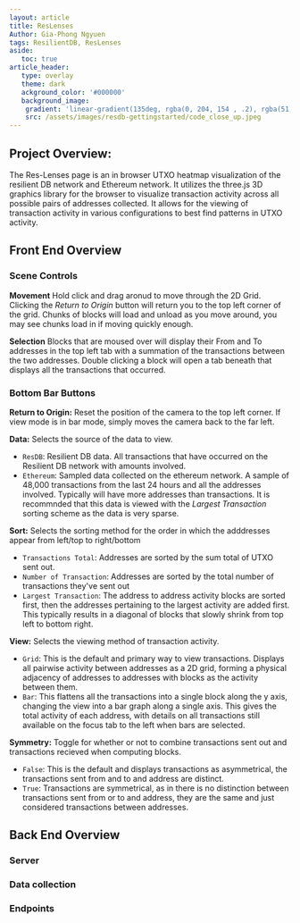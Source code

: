 ```yaml
---
layout: article
title: ResLenses
Author: Gia-Phong Ngyuen
tags: ResilientDB, ResLenses
aside:
   toc: true
article_header:
   type: overlay
   theme: dark
   ackground_color: '#000000'
   background_image:
    gradient: 'linear-gradient(135deg, rgba(0, 204, 154 , .2), rgba(51, 154, 154, .2))'
    src: /assets/images/resdb-gettingstarted/code_close_up.jpeg
---
```


## Project Overview: 
The Res-Lenses page is an in browser UTXO heatmap visualization of the resilient DB network and Ethereum network. 
It utilizes the three.js 3D graphics library for the browser to visualize transaction activity across all possible pairs of addresses collected.
It allows for the viewing of transaction activity in various configurations to best find patterns in UTXO activity.


## Front End Overview

### Scene Controls

**Movement**
Hold click and drag aronud to move through the 2D Grid. Clicking the *Return to Origin* button will return you to the top left corner of the grid.
Chunks of blocks will load and unload as you move around, you may see chunks load in if moving quickly enough.

**Selection**
Blocks that are moused over will display their From and To addresses in the top left tab with a summation of the transactions between the two addresses.
Double clicking a block will open a tab beneath that displays all the transactions that occurred.

### Bottom Bar Buttons

**Return to Origin:**
Reset the position of the camera to the top left corner. If view mode is in bar mode, simply moves the camera back to the far left.

**Data:** 
Selects the source of the data to view.
- `ResDB`: Resilient DB data. All transactions that have occurred on the Resilient DB network with amounts involved.
- `Ethereum`: Sampled data collected on the ethereum network. A sample of 48,000 transactions from the last 24 hours and all the addresses involved. Typically will have more addresses than transactions. It is recommnded that this data is viewed with the *Largest Transaction* sorting scheme as the data is very sparse.

**Sort:** 
Selects the sorting method for the order in which the adddresses appear from left/top to right/bottom
- `Transactions Total`: Addresses are sorted by the sum total of UTXO sent out.
- `Number of Transaction`: Addresses are sorted by the total number of transactions they've sent out
- `Largest Transaction`: The address to address activity blocks are sorted first, then the addresses pertaining to the largest activity are added first. This typically results in a diagonal of blocks that slowly shrink from top left to bottom right. 

**View:** 
Selects the viewing method of transaction activity.
- `Grid`: This is the default and primary way to view transactions. Displays all pairwise activity between addresses as a 2D grid, forming a physical adjacency of addresses to addresses with blocks as the activity between them.
- `Bar`: This flattens all the transactions into a single block along the y axis, changing the view into a bar graph along a single axis. This gives the total activity of each address, with details on all transactions still available on the focus tab to the left when bars are selected.

**Symmetry:**
Toggle for whether or not to combine transactions sent out and transactions recieved when computing blocks.
- `False`: This is the default and displays transactions as asymmetrical, the transactions sent from and to and address are distinct.
- `True`: Transactions are symmetrical, as in there is no distinction between transactions sent from or to and address, they are the same and just considered transactions between addresses.

## Back End Overview

### Server

### Data collection

### Endpoints
